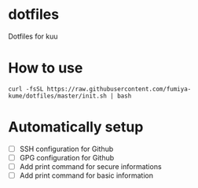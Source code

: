 # dotfiles
Dotfiles for kuu

# How to use 

```
curl -fsSL https://raw.githubusercontent.com/fumiya-kume/dotfiles/master/init.sh | bash
```
# Automatically setup

- [ ] SSH configuration for Github
- [ ] GPG configuration for Github
- [ ] Add print command for secure informations
- [ ] Add print command for basic information
